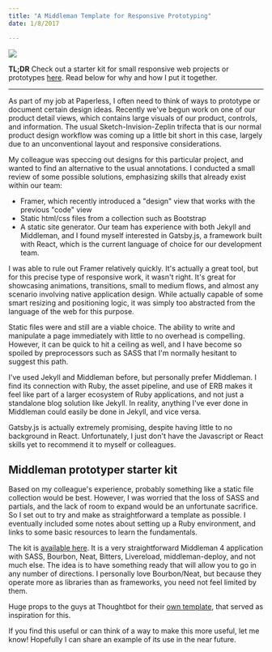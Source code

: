 ```yaml
---
title: "A Middleman Template for Responsive Prototyping"
date: 1/8/2017  

---
```

<div class="image-wrapper medium">
		<img src="https://media.giphy.com/media/3mFx50PdkAqKQ/giphy.gif" />
</div>

**TL;DR** Check out a starter kit for small responsive web projects or prototypes [here](https://github.com/aarongitlin/middleman-starter). Read below for why and how I put it together.

---

As part of my job at Paperless, I often need to think of ways to prototype or document certain design ideas. Recently we've begun work on one of our product detail views, which contains large visuals of our product, controls, and information. The usual Sketch-Invision-Zeplin trifecta that is our normal product design workflow was coming up a little bit short in this case, largely due to an unconventional layout and responsive considerations.

My colleague was speccing out designs for this particular project, and wanted to find an alternative to the usual annotations. I conducted a small review of some possible solutions, emphasizing skills that already exist within our team:
- Framer, which recently introduced a "design" view that works with the previous "code" view
- Static html/css files from a collection such as Bootstrap
- A static site generator. Our team has experience with both Jekyll and Middleman, and I found myself interested in Gatsby.js, a framework built with React, which is the current language of choice for our development team.

I was able to rule out Framer relatively quickly. It's actually a great tool, but for this precise type of responsive work, it wasn't right. It's great for showcasing animations, transitions, small to medium flows, and almost any scenario involving native application design. While actually capable of some smart resizing and positioning logic, it was simply too abstracted from the language of the web for this purpose.

Static files were and still are a viable choice. The ability to write and manipulate a page immediately with little to no overhead is compelling. However, it can be quick to hit a ceiling as well, and I have become so spoiled by preprocessors such as SASS that I'm normally hesitant to suggest this path.

I've used Jekyll and Middleman before, but personally prefer Middleman. I find its connection with Ruby, the asset pipeline, and use of ERB makes it feel like part of a larger ecosystem of Ruby applications, and not just a standalone blog solution like Jekyll. In reality, anything I've ever done in Middleman could easily be done in Jekyll, and vice versa.

Gatsby.js is actually extremely promising, despite having little to no background in React. Unfortunately, I just don't have the Javascript or React skills yet to recommend it to myself or colleagues.

## Middleman prototyper starter kit

Based on my colleague's experience, probably something like a static file collection would be best. However, I was worried that the loss of SASS and partials, and the lack of room to expand would be an unfortunate sacrifice. So I set out to try and make as straightforward a template as possible. I eventually included some notes about setting up a Ruby environment, and links to some basic resources to learn the fundamentals.

The kit is [available here](https://github.com/aarongitlin/middleman-starter). It is a very straightforward Middleman 4 application with SASS, Bourbon, Neat, Bitters, Livereload, middleman-deploy, and not much else. The idea is to have something ready that will allow you to go in any number of directions. I personally love Bourbon/Neat, but because they operate more as libraries than as frameworks, you need not feel limited by them.

Huge props to the guys at Thoughtbot for their [own template](https://github.com/thoughtbot/middleman-template), that served as inspiration for this.

If you find this useful or can think of a way to make this more useful, let me know! Hopefully I can share an example of its use in the near future.
